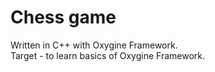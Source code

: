 # Chess game 

Written in C++ with Oxygine Framework.  
Target - to learn basics of Oxygine Framework.